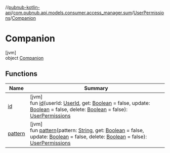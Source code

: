 //[pubnub-kotlin-api](../../../../index.md)/[com.pubnub.api.models.consumer.access_manager.sum](../../index.md)/[UserPermissions](../index.md)/[Companion](index.md)

# Companion

[jvm]\
object [Companion](index.md)

## Functions

| Name | Summary |
|---|---|
| [id](id.md) | [jvm]<br>fun [id](id.md)(userId: [UserId](../../../../../../pubnub-core/pubnub-core-api/pubnub-core-api/com.pubnub.api/-user-id/index.md), get: [Boolean](https://kotlinlang.org/api/latest/jvm/stdlib/kotlin/-boolean/index.html) = false, update: [Boolean](https://kotlinlang.org/api/latest/jvm/stdlib/kotlin/-boolean/index.html) = false, delete: [Boolean](https://kotlinlang.org/api/latest/jvm/stdlib/kotlin/-boolean/index.html) = false): [UserPermissions](../index.md) |
| [pattern](pattern.md) | [jvm]<br>fun [pattern](pattern.md)(pattern: [String](https://kotlinlang.org/api/latest/jvm/stdlib/kotlin/-string/index.html), get: [Boolean](https://kotlinlang.org/api/latest/jvm/stdlib/kotlin/-boolean/index.html) = false, update: [Boolean](https://kotlinlang.org/api/latest/jvm/stdlib/kotlin/-boolean/index.html) = false, delete: [Boolean](https://kotlinlang.org/api/latest/jvm/stdlib/kotlin/-boolean/index.html) = false): [UserPermissions](../index.md) |

